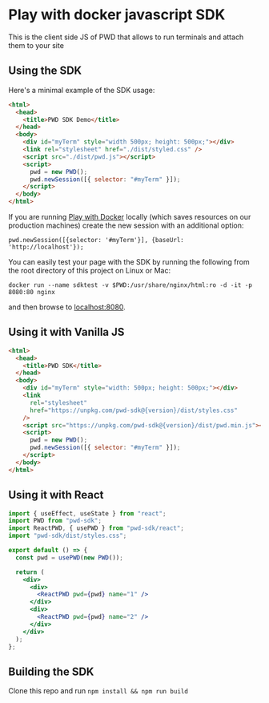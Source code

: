 # Play with docker javascript SDK

This is the client side JS of PWD that allows to run terminals and attach them to your site

## Using the SDK

Here's a minimal example of the SDK usage:

```html
<html>
  <head>
    <title>PWD SDK Demo</title>
  </head>
  <body>
    <div id="myTerm" style="width 500px; height: 500px;"></div>
    <link rel="stylesheet" href="./dist/styled.css" />
    <script src="./dist/pwd.js"></script>
    <script>
      pwd = new PWD();
      pwd.newSession([{ selector: "#myTerm" }]);
    </script>
  </body>
</html>
```

If you are running [Play with Docker](https://github.com/play-with-docker/play-with-docker) locally (which saves resources on our production machines) create the new session with an additional option:

```
pwd.newSession([{selector: '#myTerm'}], {baseUrl: 'http://localhost'});
```

You can easily test your page with the SDK by running the following from the root directory of this project on Linux or Mac:

```
docker run --name sdktest -v $PWD:/usr/share/nginx/html:ro -d -it -p 8080:80 nginx
```

and then browse to [localhost:8080](http://localhost:8080).

## Using it with Vanilla JS

```html
<html>
  <head>
    <title>PWD SDK</title>
  </head>
  <body>
    <div id="myTerm" style="width: 500px; height: 500px;"></div>
    <link
      rel="stylesheet"
      href="https://unpkg.com/pwd-sdk@{version}/dist/styles.css"
    />
    <script src="https://unpkg.com/pwd-sdk@{version}/dist/pwd.min.js"></script>
    <script>
      pwd = new PWD();
      pwd.newSession([{ selector: "#myTerm" }]);
    </script>
  </body>
</html>
```

## Using it with React

```jsx
import { useEffect, useState } from "react";
import PWD from "pwd-sdk";
import ReactPWD, { usePWD } from "pwd-sdk/react";
import "pwd-sdk/dist/styles.css";

export default () => {
  const pwd = usePWD(new PWD());

  return (
    <div>
      <div>
        <ReactPWD pwd={pwd} name="1" />
      </div>
      <div>
        <ReactPWD pwd={pwd} name="2" />
      </div>
    </div>
  );
};
```

## Building the SDK

Clone this repo and run `npm install && npm run build`
